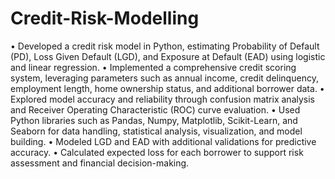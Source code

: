 # Credit-Risk-Modelling
•	Developed a credit risk model in Python, estimating Probability of Default (PD), Loss Given Default (LGD), and Exposure at Default (EAD) using logistic and linear regression.
•	Implemented a comprehensive credit scoring system, leveraging parameters such as annual income, credit delinquency, employment length, home ownership status, and additional borrower data.
•	Explored model accuracy and reliability through confusion matrix analysis and Receiver Operating Characteristic (ROC) curve evaluation.
•	Used Python libraries such as Pandas, Numpy, Matplotlib, Scikit-Learn, and Seaborn for data handling, statistical analysis, visualization, and model building.
•	Modeled LGD and EAD with additional validations for predictive accuracy.
•	Calculated expected loss for each borrower to support risk assessment and financial decision-making.
